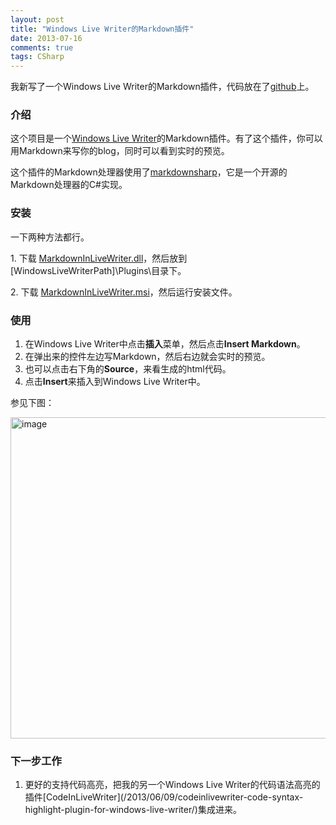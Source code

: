 ```yaml
---
layout: post
title: "Windows Live Writer的Markdown插件"
date: 2013-07-16
comments: true
tags: CSharp
---
```

<p>我新写了一个Windows Live Writer的Markdown插件，代码放在了<a href="https://github.com/fresky/MarkdownInLiveWriter">github</a>上。</p>
<h3>介绍</h3>
<p>这个项目是一个<a href="http://windows.microsoft.com/en-us/windows-live/essentials-other#essentials=overviewother">Windows Live Writer</a>的Markdown插件。有了这个插件，你可以用Markdown来写你的blog，同时可以看到实时的预览。</p>
<p>这个插件的Markdown处理器使用了<a href="http://code.google.com/p/markdownsharp/">markdownsharp</a>，它是一个开源的Markdown处理器的C#实现。</p>
<h3>安装</h3>
<p>一下两种方法都行。</p>
<p>1. 下载 <a href="https://github.com/fresky/MarkdownInLiveWriter/blob/master/MarkdownInLiveWriter.dll">MarkdownInLiveWriter.dll</a>，然后放到 [WindowsLiveWriterPath]\Plugins\目录下。</p>
<p>2. 下载 <a href="https://github.com/fresky/MarkdownInLiveWriter/blob/master/MarkdownInLiveWriter.msi">MarkdownInLiveWriter.msi</a>，然后运行安装文件。</p>
<h3>使用</h3>
<ol>
<li>在Windows Live Writer中点击<strong>插入</strong>菜单，然后点击<strong>Insert Markdown</strong>。</li>
<li>在弹出来的控件左边写Markdown，然后右边就会实时的预览。</li>
<li>也可以点击右下角的<strong>Source</strong>，来看生成的html代码。</li>
<li>点击<strong>Insert</strong>来插入到Windows Live Writer中。</li>
</ol>
<p>参见下图：</p>
<p><a href="http://images.cnitblog.com/blog/163228/201307/16195559-3bb304db41184f86a4d3480955a190e1.png"><img style="background-image: none; padding-top: 0px; padding-left: 0px; display: inline; padding-right: 0px; border: 0px;" title="image" src="http://images.cnitblog.com/blog/163228/201307/16195601-f2374f822814416fbd5698a31401e702.png" alt="image" width="733" height="514" border="0" /></a></p>
<h3>下一步工作</h3>
<ol>
<li>更好的支持代码高亮，把我的另一个Windows Live Writer的代码语法高亮的插件[CodeInLiveWriter](/2013/06/09/codeinlivewriter-code-syntax-highlight-plugin-for-windows-live-writer/)集成进来。</li>
</ol>